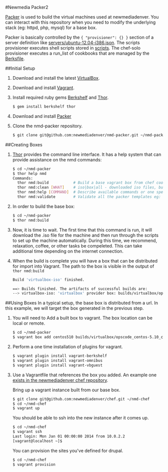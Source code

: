 #Newmedia Packer2

[Packer](http://www.packer.io/intro) is used to build the virtual machines used at newmediadenver. You can interact with this repository when you need to modify the underlying stack (eg: httpd, php, mysql) for a base box.

Packer is basically controlled by the ```{ "provisioner": {} }``` section of a server definition like [servers/ubuntu-12.04-i386.json](servers/ubuntu-12.04-i386.json). The scripts provisioner executes shell scripts stored in [scripts](scripts). The chef-solo provisioner executes a run_list of cookbooks that are managed by the [Berksfile](Berksfile).

##Initial Setup
1. Download and install the latest [VirtualBox](https://www.virtualbox.org/wiki/Downloads).

1. Download and install [Vagrant](http://www.vagrantup.com/downloads.html).

1. Install required ruby gems [Berkshelf](http://berkshelf.com/) and [Thor](https://github.com/erikhuda/thor/wiki).

    ```bash
    $ gem install berkshelf thor
    ```

1. Download and install [Packer](http://www.packer.io/intro/getting-started/setup.html)

1. Clone the nmd-packer repository.

   ```bash
   $ git clone git@github.com:newmediadenver/nmd-packer.git ~/nmd-packer
   ```

##Creating Boxes
1. [Thor](https://github.com/erikhuda/thor/wiki) provides the command line interface. It has a help system that can provide assistance on the nmd commands:

   ```bash
   $ cd ~/nmd-packer
   $ thor help nmd
   Commands:
     thor nmd:build           # Build a base vagrant box from chef cookbooks.
     thor nmd:clean [WHAT]    # iso|box|all - downloaded iso files, built virtual boxes, everything
     thor nmd:help [COMMAND]  # Describe available commands or one specific command
     thor nmd:validate        # Validate all the packer templates eg: centos-5.10-x86_64.json
   ```

1. In order to build the base box:

    ```bash
    $ cd ~/nmd-packer
    $ thor nmd:build
    ```

1. Now, it is time to wait. The first time that this command is run, it will download the .iso file for the machine and then run through the scripts to set up the machine automatically. During this time, we recommend, relaxation, coffee, or other tasks be compeleted. This can take additional time depending on the internet connection.

1. When the build is complete you will have a box that can be distributed for import into Vagrant. The path to the box is visible in the output of ```thor nmd:build```
    ```bash
    Build 'virtualbox-iso' finished.

    ==> Builds finished. The artifacts of successful builds are:
    --> virtualbox-iso: 'virtualbox' provider box: builds/virtualbox/opscode_centos-5.10_chef-latest.box
    ```

##Using Boxes
In a typical setup, the base box is distributed from a url. In this example, we will target the box generated in the previous step.

1. You will need to Add a built box to vagrant. The box location can be local or remote.
    ```bash
    $ cd ~/nmd-packer
    $ vagrant box add centos510 builds/virtualbox/opscode_centos-5.10_chef-latest.box
    ```

1. Perform a one time installation of plugins for vagrant.

   ```bash
   $ vagrant plugin install vagrant-berkshelf
   $ vagrant plugin install vagrant-omnibus
   $ vagrant plugin install vagrant-vbguest
   ```

1. Use a Vagrantfile that references the box you added. An example one [exists in the newmediadenver chef repository](https://github.com/newmediadenver/chef/blob/master/Vagrantfile).

   Bring up a vagrant instance built from our base box.
   ```bash
   $ git clone git@github.com:newmediadenver/chef.git ~/nmd-chef
   $ cd ~/nmd-chef
   $ vagrant up
   ```
   You should be able to ssh into the new instance after it comes up.
   ```bash
   $ cd ~/nmd-chef
   $ vagrant ssh
   Last login: Mon Jan 01 00:00:00 2014 from 10.0.2.2
   [vagrant@localhost ~]$
   ```
   You can provision the sites you've defined for drupal.
   ```bash
   $ cd ~/nmd-chef
   $ vagrant provision
   ```

